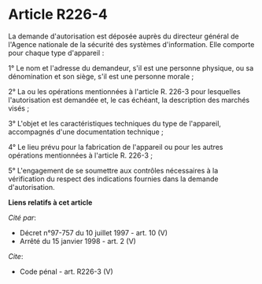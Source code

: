 # Article R226-4

La demande d'autorisation est déposée auprès du directeur général de l'Agence nationale de la sécurité des systèmes
d'information. Elle comporte pour chaque type d'appareil : 

1° Le nom et l'adresse du demandeur, s'il est une personne physique, ou sa dénomination et son siège, s'il est une personne
morale ; 

2° La ou les opérations mentionnées à l'article R. 226-3 pour lesquelles l'autorisation est demandée et, le cas échéant, la
description des marchés visés ; 

3° L'objet et les caractéristiques techniques du type de l'appareil, accompagnés d'une documentation technique ; 

4° Le lieu prévu pour la fabrication de l'appareil ou pour les autres opérations mentionnées à l'article R. 226-3 ; 

5° L'engagement de se soumettre aux contrôles nécessaires à la vérification du respect des indications fournies dans la
demande d'autorisation.

**Liens relatifs à cet article**

_Cité par_:

  - Décret n°97-757 du 10 juillet 1997 - art. 10 (V)
  - Arrêté du 15 janvier 1998 - art. 2 (V)

_Cite_:

  - Code pénal - art. R226-3 (V)
